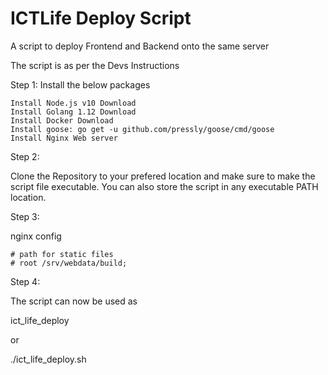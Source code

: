 # ICTLife Deploy Script
A script to deploy Frontend and Backend onto the same server

The script is as per the Devs Instructions

Step 1:
Install the below packages

    Install Node.js v10 Download
    Install Golang 1.12 Download
    Install Docker Download
    Install goose: go get -u github.com/pressly/goose/cmd/goose
    Install Nginx Web server
    
Step 2:

Clone the Repository to your prefered location and make sure to make the script file executable. You can also store the script in any executable PATH location.

Step 3:

nginx config

    # path for static files
    # root /srv/webdata/build;

Step 4:

The script can now be used as

ict_life_deploy 

or

./ict_life_deploy.sh 
